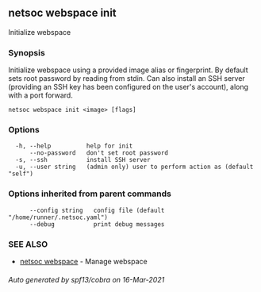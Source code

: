 ## netsoc webspace init

Initialize webspace

### Synopsis

Initialize webspace using a provided image alias or fingerprint. By
default sets root password by reading from stdin. Can also install
an SSH server (providing an SSH key has been configured on the
user's account), along with a port forward.


```
netsoc webspace init <image> [flags]
```

### Options

```
  -h, --help          help for init
      --no-password   don't set root password
  -s, --ssh           install SSH server
  -u, --user string   (admin only) user to perform action as (default "self")
```

### Options inherited from parent commands

```
      --config string   config file (default "/home/runner/.netsoc.yaml")
      --debug           print debug messages
```

### SEE ALSO

* [netsoc webspace](netsoc_webspace.md)	 - Manage webspace

###### Auto generated by spf13/cobra on 16-Mar-2021

